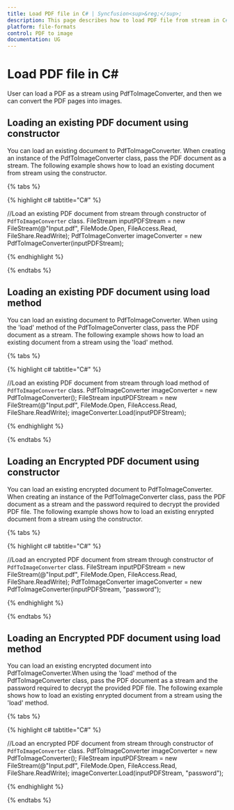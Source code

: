 ```yaml
---
title: Load PDF file in C# | Syncfusion<sup>&reg;</sup>;
description: This page describes how to load PDF file from stream in C# using Syncfusion<sup>&reg;</sup>; PDF to image converter library.
platform: file-formats
control: PDF to image
documentation: UG
---
```

# Load PDF file in C#

User can load a PDF as a stream using PdfToImageConverter, and then we can convert the PDF pages into images.

## Loading an existing PDF document using constructor

You can load an existing document to PdfToImageConverter. When creating an instance of the PdfToImageConverter class, pass the PDF document as a stream. The following example shows how to load an existing document from stream using the constructor.

{% tabs %} 

{% highlight c# tabtitle="C#" %}

//Load an existing PDF document from stream through constructor of `PdfToImageConverter` class. 
FileStream inputPDFStream = new FileStream(@"Input.pdf", FileMode.Open, FileAccess.Read, FileShare.ReadWrite);
PdfToImageConverter imageConverter = new PdfToImageConverter(inputPDFStream);

{% endhighlight %}

{% endtabs %}

## Loading an existing PDF document using load method

You can load an existing document to PdfToImageConverter. When using the 'load' method of the PdfToImageConverter class, pass the PDF document as a stream. The following example shows how to load an existing document from a stream using the 'load' method.

{% tabs %} 

{% highlight c# tabtitle="C#" %}

//Load an existing PDF document from stream through load method of `PdfToImageConverter` class.
PdfToImageConverter imageConverter = new PdfToImageConverter();
FileStream inputPDFStream = new FileStream(@"Input.pdf", FileMode.Open, FileAccess.Read, FileShare.ReadWrite);
imageConverter.Load(inputPDFStream);

{% endhighlight %}

{% endtabs %}

## Loading an Encrypted PDF document using constructor

You can load an existing encrypted document to PdfToImageConverter. When creating an instance of the PdfToImageConverter class, pass the PDF document as a stream and the password required to decrypt the provided PDF file. The following example shows how to load an existing enrypted document from a stream using the constructor.

{% tabs %}

{% highlight c# tabtitle="C#" %}

//Load an encrypted PDF document from stream through constructor of `PdfToImageConverter` class. 
FileStream inputPDFStream = new FileStream(@"Input.pdf", FileMode.Open, FileAccess.Read, FileShare.ReadWrite);
PdfToImageConverter imageConverter = new PdfToImageConverter(inputPDFStream, "password");

{% endhighlight %}

{% endtabs %}

## Loading an Encrypted PDF document using load method

You can load an existing encrypted document into PdfToImageConverter.When using the 'load' method of the PdfToImageConverter class, pass the PDF document as a stream and the password required to decrypt the provided PDF file. The following example shows how to load an existing enrypted document from a stream using the 'load' method.

{% tabs %}

{% highlight c# tabtitle="C#" %}

//Load an encrypted PDF document from stream through constructor of `PdfToImageConverter` class.
PdfToImageConverter imageConverter = new PdfToImageConverter();
FileStream inputPDFStream = new FileStream(@"Input.pdf", FileMode.Open, FileAccess.Read, FileShare.ReadWrite);
imageConverter.Load(inputPDFStream, "password");

{% endhighlight %}

{% endtabs %}